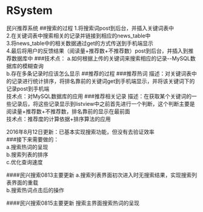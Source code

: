 # RSystem
民兴推荐系统
##搜索的过程
1.将搜索词post到后台，并插入关键词表中  
2.在关键词表中搜索相关的记录并链接到相应的news_table中  
3.将news_table中的相关数据通过get的方式传送到手机端显示  
4.最后将用户的反馈结果（阅读量+推荐数+不推荐数）post到后台，并插入到推荐数据库中
###技术点：
a.如何根据上传的关键词来搜索相应的记录--MySQL数据库的模糊查询  
b.存在多条记录时应该怎么显示
##推荐的过程
###推荐热词
描述：对关键词表中的记录进行统计排序，将排名靠前的关键词get到手机端显示，并将该关键词下的记录post到手机端  
技术点：对MySQL数据库的应用
###推荐相关记录
描述：在获取某个关键词的一些记录后，将这些记录显示到listview中之前首先进行一个判断，这个判断主要是阅读量+推荐数+不推荐数，排名靠前的显示在最前面  
技术点：推荐度的计算依据+排序算法的应用

2016年8月12日更新：已基本实现搜索功能，但没有去验证效率  
###接下来需要做的：  
a.搜索热词的呈现  
b.搜索列表的排序  
c.优化查询速度

####民兴搜索0813主要更新
a.搜索列表界面初次进入时无搜索结果，实现搜索列表界面的重载  
b.搜索热词点击后的操作

####民兴搜索0815主要更新
搜索主界面搜索热词的呈现
